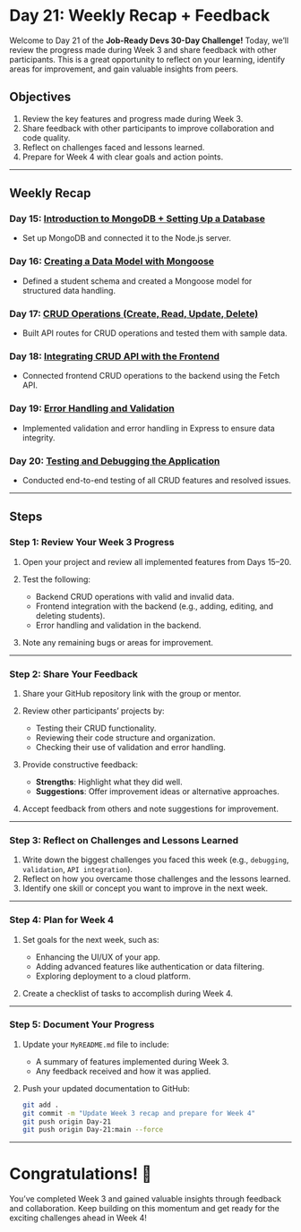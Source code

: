 # Day 21: Weekly Recap + Feedback

Welcome to Day 21 of the **Job-Ready Devs 30-Day Challenge!** Today, we’ll review the progress made during Week 3 and share feedback with other participants. This is a great opportunity to reflect on your learning, identify areas for improvement, and gain valuable insights from peers.

## Objectives
1. Review the key features and progress made during Week 3.
2. Share feedback with other participants to improve collaboration and code quality.
3. Reflect on challenges faced and lessons learned.
4. Prepare for Week 4 with clear goals and action points.

---

## Weekly Recap

### Day 15: [Introduction to MongoDB + Setting Up a Database](https://github.com/Teckas-Technologies/jobreadydevs-30days-challenge/tree/Day-15)
- Set up MongoDB and connected it to the Node.js server.

### Day 16: [Creating a Data Model with Mongoose](https://github.com/Teckas-Technologies/jobreadydevs-30days-challenge/tree/Day-16)
- Defined a student schema and created a Mongoose model for structured data handling.

### Day 17: [CRUD Operations (Create, Read, Update, Delete)](https://github.com/Teckas-Technologies/jobreadydevs-30days-challenge/tree/Day-17)
- Built API routes for CRUD operations and tested them with sample data.

### Day 18: [Integrating CRUD API with the Frontend](https://github.com/Teckas-Technologies/jobreadydevs-30days-challenge/tree/Day-18)
- Connected frontend CRUD operations to the backend using the Fetch API.

### Day 19: [Error Handling and Validation](https://github.com/Teckas-Technologies/jobreadydevs-30days-challenge/tree/Day-19)
- Implemented validation and error handling in Express to ensure data integrity.

### Day 20: [Testing and Debugging the Application](https://github.com/Teckas-Technologies/jobreadydevs-30days-challenge/tree/Day-20)
- Conducted end-to-end testing of all CRUD features and resolved issues.

---

## Steps

### Step 1: Review Your Week 3 Progress
1. Open your project and review all implemented features from Days 15–20.
2. Test the following:
   - Backend CRUD operations with valid and invalid data.
   - Frontend integration with the backend (e.g., adding, editing, and deleting students).
   - Error handling and validation in the backend.

3. Note any remaining bugs or areas for improvement.

---

### Step 2: Share Your Feedback
1. Share your GitHub repository link with the group or mentor.
2. Review other participants’ projects by:
   - Testing their CRUD functionality.
   - Reviewing their code structure and organization.
   - Checking their use of validation and error handling.

3. Provide constructive feedback:
   - **Strengths**: Highlight what they did well.
   - **Suggestions**: Offer improvement ideas or alternative approaches.

4. Accept feedback from others and note suggestions for improvement.

---

### Step 3: Reflect on Challenges and Lessons Learned
1. Write down the biggest challenges you faced this week (e.g., `debugging`, `validation`, `API integration`).
2. Reflect on how you overcame those challenges and the lessons learned.
3. Identify one skill or concept you want to improve in the next week.

---

### Step 4: Plan for Week 4
1. Set goals for the next week, such as:
   - Enhancing the UI/UX of your app.
   - Adding advanced features like authentication or data filtering.
   - Exploring deployment to a cloud platform.

2. Create a checklist of tasks to accomplish during Week 4.

---

### Step 5: Document Your Progress
1. Update your `MyREADME.md` file to include:
   - A summary of features implemented during Week 3.
   - Any feedback received and how it was applied.

2. Push your updated documentation to GitHub:
   ```bash
   git add .
   git commit -m "Update Week 3 recap and prepare for Week 4"
   git push origin Day-21
   git push origin Day-21:main --force
   ```

---

# Congratulations! 🎉
You’ve completed Week 3 and gained valuable insights through feedback and collaboration. Keep building on this momentum and get ready for the exciting challenges ahead in Week 4!
